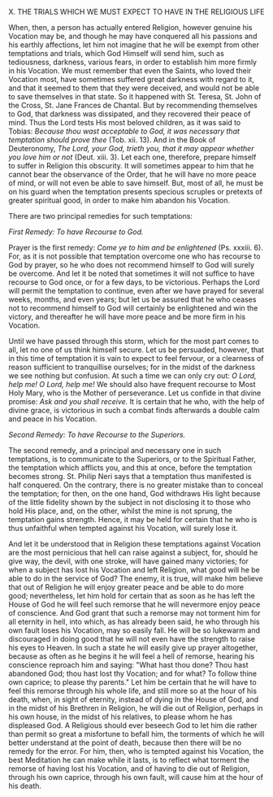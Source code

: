 
X. THE TRIALS WHICH WE MUST EXPECT TO HAVE IN THE RELIGIOUS LIFE

When, then, a person has actually entered Religion, however genuine his Vocation may be, and though he may have conquered all his passions and his earthly affections, let him not imagine that he will be exempt from other temptations and trials, which God Himself will send him, such as tediousness, darkness, various fears, in order to establish him more firmly in his Vocation. We must remember that even the Saints, who loved their Vocation most, have sometimes suffered great darkness with regard to it, and that it seemed to them that they were deceived, and would not be able to save themselves in that state. So it happened with St. Teresa, St. John of the Cross, St. Jane Frances de Chantal. But by recommending themselves to God, that darkness was dissipated, and they recovered their peace of mind. Thus the Lord tests His most beloved children, as it was said to Tobias: *Because thou wast acceptable to God, it was necessary that temptation should prove thee* (Tob. xii. 13). And in the Book of Deuteronomy, *The Lord, your God, trieth you, that it may appear whether you love him or not* (Deut. xiii. 3). Let each one, therefore, prepare himself to suffer in Religion this obscurity. It will sometimes appear to him that he cannot bear the observance of the Order, that he will have no more peace of mind, or will not even be able to save himself. But, most of all, he must be on his guard when the temptation presents specious scruples or pretexts of greater spiritual good, in order to make him abandon his Vocation.

There are two principal remedies for such temptations:

*First Remedy: To have Recourse to God.*

Prayer is the first remedy: *Come ye to him and be enlightened* (Ps. xxxiii. 6). For, as it is not possible that temptation overcome one who has recourse to God by prayer, so he who does not recommend himself to God will surely be overcome. And let it be noted that sometimes it will not suffice to have recourse to God once, or for a few days, to be victorious. Perhaps the Lord will permit the temptation to continue, even after we have prayed for several weeks, months, and even years; but let us be assured that he who ceases not to recommend himself to God will certainly be enlightened and win the victory, and thereafter he will have more peace and be more firm in his Vocation.

Until we have passed through this storm, which for the most part comes to all, let no one of us think himself secure. Let us be persuaded, however, that in this time of temptation it is vain to expect to feel fervour, or a clearness of reason sufficient to tranquillise ourselves; for in the midst of the darkness we see nothing but confusion. At such a time we can only cry out: *O Lord, help me! O Lord, help me!* We should also have frequent recourse to Most Holy Mary, who is the Mother of perseverance. Let us confide in that divine promise: *Ask and you shall receive.* It is certain that he who, with the help of divine grace, is victorious in such a combat finds afterwards a double calm and peace in his Vocation.

*Second Remedy: To have Recourse to the Superiors.*

The second remedy, and a principal and necessary one in such temptations, is to communicate to the Superiors, or to the Spiritual Father, the temptation which afflicts you, and this at once, before the temptation becomes strong. St. Philip Neri says that a temptation thus manifested is half conquered. On the contrary, there is no greater mistake than to conceal the temptation; for then, on the one hand, God withdraws His light because of the little fidelity shown by the subject in not disclosing it to those who hold His place, and, on the other, whilst the mine is not sprung, the temptation gains strength. Hence, it may be held for certain that he who is thus unfaithful when tempted against his Vocation, will surely lose it.

And let it be understood that in Religion these temptations against Vocation are the most pernicious that hell can raise against a subject, for, should he give way, the devil, with one stroke, will have gained many victories; for when a subject has lost his Vocation and left Religion, what good will he be able to do in the service of God? The enemy, it is true, will make him believe that out of Religion he will enjoy greater peace and be able to do more good; nevertheless, let him hold for certain that as soon as he has left the House of God he will feel such remorse that he will nevermore enjoy peace of conscience. And God grant that such a remorse may not torment him for all eternity in hell, into which, as has already been said, he who through his own fault loses his Vocation, may so easily fall. He will be so lukewarm and discouraged in doing good that he will not even have the strength to raise his eyes to Heaven. In such a state he will easily give up prayer altogether, because as often as he begins it he will feel a hell of remorse, hearing his conscience reproach him and saying: \"What hast thou done? Thou hast abandoned God; thou hast lost thy Vocation; and for what? To follow thine own caprice; to please thy parents.\" Let him be certain that he will have to feel this remorse through his whole life, and still more so at the hour of his death, when, in sight of eternity, instead of dying in the House of God, and in the midst of his Brethren in Religion, he will die out of Religion, perhaps in his own house, in the midst of his relatives, to please whom he has displeased God. A Religious should ever beseech God to let him die rather than permit so great a misfortune to befall him, the torments of which he will better understand at the point of death, because then there will be no remedy for the error. For him, then, who is tempted against his Vocation, the best Meditation he can make while it lasts, is to reflect what torment the remorse of having lost his Vocation, and of having to die out of Religion, through his own caprice, through his own fault, will cause him at the hour of his death.

